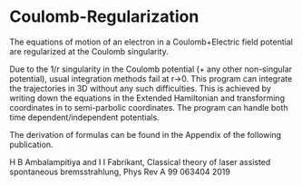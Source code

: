 # Coulomb-Regularization
The equations of motion of an electron in a Coulomb+Electric field potential are regularized at the Coulomb singularity.

Due to the 1/r singularity in the Coulomb potential (+ any other non-singular potential), usual integration methods fail at r->0. This program can integrate the trajectories in 3D without any such difficulties. This is achieved by writing down the equations in the Extended Hamiltonian and transforming coordinates in to semi-parbolic coordinates. The program can handle both time dependent/independent potentials. 

The derivation of formulas can be found in the Appendix of the following publication.

H B Ambalampitiya and I I Fabrikant, Classical theory of laser assisted spontaneous
bremsstrahlung, Phys Rev A 99 063404 2019
